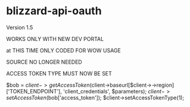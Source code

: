 blizzard-api-oauth
==================

Version 1.5

WORKS ONLY WITH NEW DEV PORTAL


at THIS TIME ONLY CODED FOR WOW USAGE

SOURCE NO LONGER NEEDED 

ACCESS TOKEN TYPE MUST NOW BE SET

$bob = $client->getAccessToken($client->baseurl[$client->->region]['TOKEN_ENDPOINT'], 'client_credentials', $parameters);
$client->setAccessToken($bob['access_token']);
$client->setAccessTokenType(1);
	